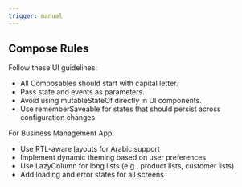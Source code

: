 ```yaml
---
trigger: manual
---
```


## Compose Rules
Follow these UI guidelines:
- All Composables should start with capital letter.
- Pass state and events as parameters.
- Avoid using mutableStateOf directly in UI components.
- Use rememberSaveable for states that should persist across configuration changes.

For Business Management App:
- Use RTL-aware layouts for Arabic support
- Implement dynamic theming based on user preferences
- Use LazyColumn for long lists (e.g., product lists, customer lists)
- Add loading and error states for all screens
